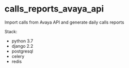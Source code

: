 # calls_reports_avaya_api
Import calls from Avaya API and generate daily calls reports

Stack:
- python 3.7
- django 2.2
- postgresql
- celery
- redis
